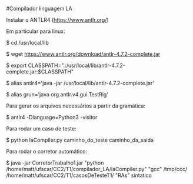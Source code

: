 #Compilador linguagem LA

Instalar o ANTLR4 (https://www.antlr.org/)

Em particular para linux:

$ cd /usr/local/lib

$ wget https://www.antlr.org/download/antlr-4.7.2-complete.jar

$ export CLASSPATH=".:/usr/local/lib/antlr-4.7.2-complete.jar:$CLASSPATH"

$ alias antlr4='java -jar /usr/local/lib/antlr-4.7.2-complete.jar'

$ alias grun='java org.antlr.v4.gui.TestRig'


Para gerar os arquivos necessários a partir da gramática:

$ antlr4 -Dlanguage=Python3 -visitor

Para rodar um caso de teste:

$ python laCompiler.py caminho_do_teste caminho_da_saida

Para rodar o corretor automático:

$ java -jar CorretorTrabalho1.jar "python /home/matt/ufscar/CC2/T1/compilador_LA/laCompiler.py" "gcc" /tmp/ccc/ /home/matt/ufscar/CC2/T1/casosDeTesteT1/ "RAs" sintatico

